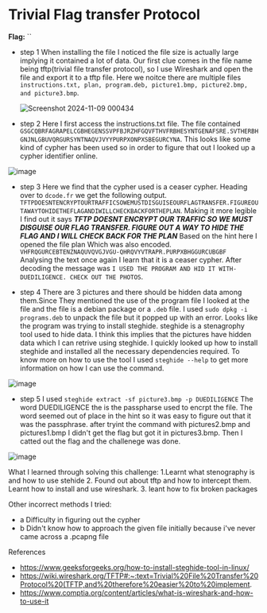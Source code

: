 # Trivial Flag transfer Protocol

**Flag:** ``

- step 1
  When installing the file I noticed the file size is actually large implying it contained a lot of data. Our first clue comes in the file name being tftp(trivial file transfer protocol), so I use Wireshark and open the file and export it to a tftp file. Here we noitce there are multiple files ```instructions.txt, plan, program.deb, picture1.bmp, picture2.bmp, and picture3.bmp```.
  
  ![Screenshot 2024-11-09 000434](https://github.com/user-attachments/assets/cee8881d-f4a0-40ed-b6f6-1edca4d43ba7)

- step 2
Here I first access the instructions.txt file. The file contained ```GSGCQBRFAGRAPELCGBHEGENSSVPFBJRZHFGQVFTHVFRBHESYNTGENAFSRE.SVTHERBHGNJNLGBUVQRGURSYNTNAQVJVYYPURPXONPXSBEGURCYNA```. This looks like some kind of cypher has been used so in order to figure that out I looked up a cypher identifier online.

![image](https://github.com/user-attachments/assets/01993eeb-6966-49a5-8f46-bf2fa75ac584)

- step 3
Here we find that the cypher used is a ceaser cypher. Heading over to ```dcode.fr``` we get the following output. ```TFTPDOESNTENCRYPTOURTRAFFICSOWEMUSTDISGUISEOURFLAGTRANSFER.FIGUREOUTAWAYTOHIDETHEFLAGANDIWILLCHECKBACKFORTHEPLAN```.
Making it more legible I find out it says ***TFTP DOESNT ENCRYPT OUR TRAFFIC SO WE MUST DISGUISE OUR FLAG TRANSFER. FIGURE OUT A WAY TO HIDE THE FLAG AND I WILL CHECK BACK FOR THE PLAN*** Based on the hint here I opened the file plan Which was also encoded. ```VHFRQGURCEBTENZNAQUVQVGJVGU-QHRQVYVTRAPR.PURPXBHGGURCUBGBF``` Analysing the text once again I learn that it is a ceaser cypher. After decoding the message was ```I USED THE PROGRAM AND HID IT WITH-DUEDILIGENCE. CHECK OUT THE PHOTOS```.

- step 4
There are 3 pictures and there should be hidden data among them.Since They mentioned the use of the program file I looked at the file and the file is a debian package or a ```.deb``` file. I used ```sudo dpkg -i programs.deb``` to unpack the file but it popped up with an error. Looks like the program was trying to install steghide. steghide is a stenagrophy tool used to hide data. I think this implies that the pictures have hidden data which I can retrive using steghide. I quickly looked up how to install steghide and installed all the necessary dependencies required. To know more on how to use the tool I used ```steghide --help``` to get more information on how I can use the command.

![image](https://github.com/user-attachments/assets/a22b7777-dfa7-4f28-86b5-1df9614e7c89)

- step 5
I used ```steghide extract -sf picture3.bmp -p DUEDILIGENCE``` The word DUEDILIGENCE the is the passpharse used to encrpt the file. The word seemed out of place in the hint so it was easy to figure out that it was the passphrase. after tryint the command with pictures2.bmp and pictures1.bmp I didn't get the flag but got it in pictures3.bmp. Then I catted out the flag and the challenege was done.

![image](https://github.com/user-attachments/assets/fa4a0f80-06c1-422f-b013-df1f02d670c6)


What I learned through solving this challenge:
1.Learnt what stenography is and how to use stehide 
2. Found out about tftp and how to intercept them. Learnt how to install and use wireshark.
3. leant how to fix broken packages


Other incorrect methods I tried:

- a Difficulty in figuring out the cypher
- b Didn't know how to approach the given file initially because i've never came across a .pcapng file 

References

- https://www.geeksforgeeks.org/how-to-install-steghide-tool-in-linux/
- https://wiki.wireshark.org/TFTP#:~:text=Trivial%20File%20Transfer%20Protocol%20(TFTP,and%20therefore%20easier%20to%20implement.
- https://www.comptia.org/content/articles/what-is-wireshark-and-how-to-use-it
